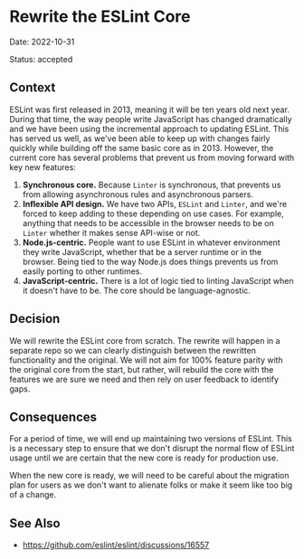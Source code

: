# Rewrite the ESLint Core

Date: 2022-10-31

Status: accepted

## Context

ESLint was first released in 2013, meaning it will be ten years old next year. During that time, the way people write JavaScript has changed dramatically and we have been using the incremental approach to updating ESLint. This has served us well, as we've been able to keep up with changes fairly quickly while building off the same basic core as in 2013. However, the current core has several problems that prevent us from moving forward with key new features:

1. **Synchronous core.** Because `Linter` is synchronous, that prevents us from allowing asynchronous rules and asynchronous parsers.
1. **Inflexible API design.** We have two APIs, `ESLint` and `Linter`, and we're forced to keep adding to these depending on use cases. For example, anything that needs to be accessible in the browser needs to be on `Linter` whether it makes sense API-wise or not.
1. **Node.js-centric.** People want to use ESLint in whatever environment they write JavaScript, whether that be a server runtime or in the browser. Being tied to the way Node.js does things prevents us from easily porting to other runtimes.
1. **JavaScript-centric.** There is a lot of logic tied to linting JavaScript when it doesn't have to be. The core should be language-agnostic.

## Decision

We will rewrite the ESLint core from scratch. The rewrite will happen in a separate repo so we can clearly distinguish between the rewritten functionality and the original. We will not aim for 100% feature parity with the original core from the start, but rather, will rebuild the core with the features we are sure we need and then rely on user feedback to identify gaps.

## Consequences

For a period of time, we will end up maintaining two versions of ESLint. This is a necessary step to ensure that we don't disrupt the normal flow of ESLint usage until we are certain that the new core is ready for production use.

When the new core is ready, we will need to be careful about the migration plan for users as we don't want to alienate folks or make it seem like too big of a change.

## See Also

-   <https://github.com/eslint/eslint/discussions/16557>
